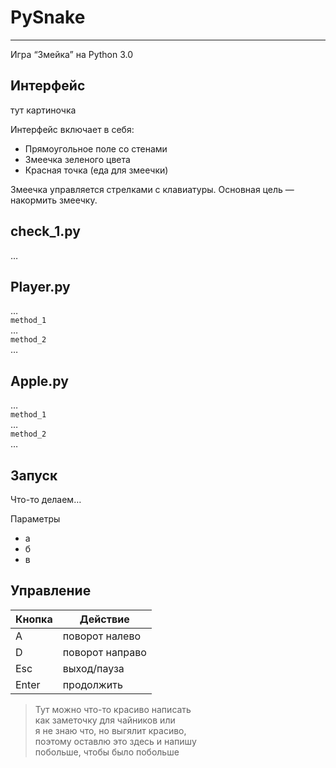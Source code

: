 <h1 class="code-line" data-line-start=0 data-line-end=1><a id="PySnake_0"></a>PySnake</h1>
<hr>
<p class="has-line-data" data-line-start="2" data-line-end="3">Игра “Змейка” на Python 3.0</p>
<h2 class="code-line" data-line-start=3 data-line-end=4><a id="_3"></a>Интерфейс</h2>
<p class="has-line-data" data-line-start="4" data-line-end="5">тут картиночка</p>
<p class="has-line-data" data-line-start="6" data-line-end="7">Интерфейс включает в себя:</p>
<ul>
<li class="has-line-data" data-line-start="7" data-line-end="8">Прямоугольное поле со стенами</li>
<li class="has-line-data" data-line-start="8" data-line-end="9">Змеечка зеленого цвета</li>
<li class="has-line-data" data-line-start="9" data-line-end="11">Красная точка (еда для змеечки)</li>
</ul>
<p class="has-line-data" data-line-start="11" data-line-end="12">Змеечка управляется стрелками с клавиатуры. Основная цель — накормить змеечку.</p>
<h2 class="code-line" data-line-start=13 data-line-end=14><a id="check_1py_13"></a>check_1.py</h2>
<p class="has-line-data" data-line-start="15" data-line-end="16">…</p>
<h2 class="code-line" data-line-start=17 data-line-end=18><a id="Playerpy_17"></a>Player.py</h2>
<p class="has-line-data" data-line-start="19" data-line-end="24">…<br>
<code>method_1</code><br>
…<br>
<code>method_2</code><br>
…</p>
<h2 class="code-line" data-line-start=24 data-line-end=25><a id="Applepy_24"></a>Apple.py</h2>
<p class="has-line-data" data-line-start="25" data-line-end="30">…<br>
<code>method_1</code><br>
…<br>
<code>method_2</code><br>
…</p>
<h2 class="code-line" data-line-start=30 data-line-end=31><a id="_30"></a>Запуск</h2>
<p class="has-line-data" data-line-start="31" data-line-end="32">Что-то делаем…</p>
<p class="has-line-data" data-line-start="33" data-line-end="34">Параметры</p>
<ul>
<li class="has-line-data" data-line-start="34" data-line-end="35">а</li>
<li class="has-line-data" data-line-start="35" data-line-end="36">б</li>
<li class="has-line-data" data-line-start="36" data-line-end="38">в</li>
</ul>
<h2 class="code-line" data-line-start=38 data-line-end=39><a id="_38"></a>Управление</h2>
<table class="table table-striped table-bordered">
<thead>
<tr>
<th>Кнопка</th>
<th>Действие</th>
</tr>
</thead>
<tbody>
<tr>
<td>A</td>
<td>поворот налево</td>
</tr>
<tr>
<td>D</td>
<td>поворот направо</td>
</tr>
<tr>
<td>Esc</td>
<td>выход/пауза</td>
</tr>
<tr>
<td>Enter</td>
<td>продолжить</td>
</tr>
</tbody>
</table>
<blockquote>
<p class="has-line-data" data-line-start="54" data-line-end="60">Тут можно что-то красиво написать<br>
как заметочку для чайников или<br>
я не знаю что, но выгялит красиво,<br>
поэтому оставлю это здесь и напишу<br>
побольше, чтобы было побольше<br>
</p>
</blockquote>
</body></html>
